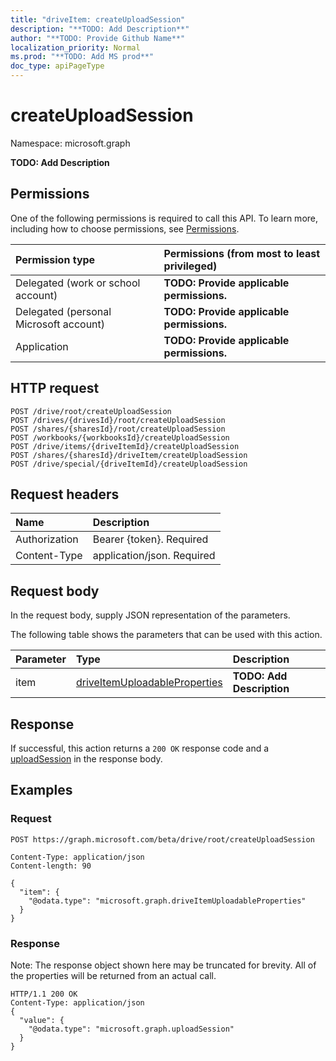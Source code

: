 ```yaml
---
title: "driveItem: createUploadSession"
description: "**TODO: Add Description**"
author: "**TODO: Provide Github Name**"
localization_priority: Normal
ms.prod: "**TODO: Add MS prod**"
doc_type: apiPageType
---
```


# createUploadSession

Namespace: microsoft.graph

**TODO: Add Description**

## Permissions
One of the following permissions is required to call this API. To learn more, including how to choose permissions, see [Permissions](/concepts/permissions-reference.md).

|Permission type|Permissions (from most to least privileged)|
|:---|:---|
|Delegated (work or school account)|**TODO: Provide applicable permissions.**|
|Delegated (personal Microsoft account)|**TODO: Provide applicable permissions.**|
|Application|**TODO: Provide applicable permissions.**|

## HTTP request
<!-- {
  "blockType": "ignored"
}
-->
``` http
POST /drive/root/createUploadSession
POST /drives/{drivesId}/root/createUploadSession
POST /shares/{sharesId}/root/createUploadSession
POST /workbooks/{workbooksId}/createUploadSession
POST /drive/items/{driveItemId}/createUploadSession
POST /shares/{sharesId}/driveItem/createUploadSession
POST /drive/special/{driveItemId}/createUploadSession
```

## Request headers
|Name|Description|
|:---|:---|
|Authorization|Bearer {token}. Required|
|Content-Type|application/json. Required|

## Request body
In the request body, supply JSON representation of the parameters.

The following table shows the parameters that can be used with this action.

|Parameter|Type|Description|
|:---|:---|:---|
|item|[driveItemUploadableProperties](../resources/driveitemuploadableproperties.md)|**TODO: Add Description**|



## Response
If successful, this action returns a `200 OK` response code and a [uploadSession](../resources/uploadsession.md) in the response body.

## Examples

### Request
<!-- {
  "blockType": "request",
  "name": "driveitem_createuploadsession"
}
-->
``` http
POST https://graph.microsoft.com/beta/drive/root/createUploadSession

Content-Type: application/json
Content-length: 90

{
  "item": {
    "@odata.type": "microsoft.graph.driveItemUploadableProperties"
  }
}
```

### Response
Note: The response object shown here may be truncated for brevity. All of the properties will be returned from an actual call.
<!-- {
  "blockType": "response",
  "truncated": true,
  "@odata.type": "microsoft.graph.uploadsession"
}
-->
``` http
HTTP/1.1 200 OK
Content-Type: application/json
{
  "value": {
    "@odata.type": "microsoft.graph.uploadSession"
  }
}
```

